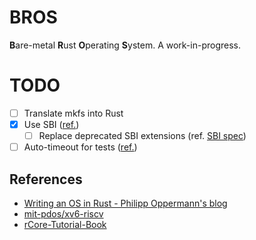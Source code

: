 # BROS

**B**are-metal **R**ust **O**perating **S**ystem.
A work-in-progress.

# TODO
* [ ] Translate mkfs into Rust
* [x] Use SBI ([ref.](https://riscv.org/wp-content/uploads/2019/12/Summit_bootflow.pdf))
  * [ ] Replace deprecated SBI extensions (ref. [SBI spec](https://github.com/riscv-non-isa/riscv-sbi-doc/blob/master/riscv-sbi.adoc))
* [ ] Auto-timeout for tests ([ref.](https://github.com/rust-lang/rfcs/issues/2798#issuecomment-552949300))

## References
* [Writing an OS in Rust - Philipp Oppermann's blog](https://os.phil-opp.com/)
* [mit-pdos/xv6-riscv](https://github.com/mit-pdos/xv6-riscv)
* [rCore-Tutorial-Book](https://rcore-os.cn/rCore-Tutorial-Book-v3)
